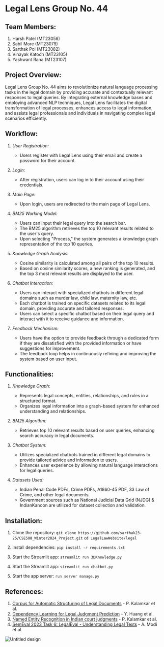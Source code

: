# Legal Lens Group No. 44

## Team Members:
1. Harsh Patel (MT23056)
2. Sahil More (MT23079)
3. Sarthak Pol (MT23082)
4. Vinayak Katoch (MT23105)
5. Yashwant Rana (MT23107)

## Project Overview:
Legal Lens Group No. 44 aims to revolutionize natural language processing tasks in the legal domain by providing accurate and contextually relevant responses to legal queries. By integrating external knowledge bases and employing advanced NLP techniques, Legal Lens facilitates the digital transformation of legal processes, enhances access to legal information, and assists legal professionals and individuals in navigating complex legal scenarios efficiently.

## Workflow:

1. *User Registration:*
   - Users register with Legal Lens using their email and create a password for their account.

2. *Login:*
   - After registration, users can log in to their account using their credentials.

3. *Main Page:*
   - Upon login, users are redirected to the main page of Legal Lens.

4. *BM25 Working Model:*
   - Users can input their legal query into the search bar.
   - The BM25 algorithm retrieves the top 10 relevant results related to the user's query.
   - Upon selecting "Process," the system generates a knowledge graph representation of the top 10 queries.

5. *Knowledge Graph Analysis:*
   - Cosine similarity is calculated among all pairs of the top 10 results.
   - Based on cosine similarity scores, a new ranking is generated, and the top 3 most relevant results are displayed to the user.

6. *Chatbot Interaction:*
   - Users can interact with specialized chatbots in different legal domains such as murder law, child law, maternity law, etc.
   - Each chatbot is trained on specific datasets related to its legal domain, providing accurate and tailored responses.
   - Users can select a specific chatbot based on their legal query and interact with it to receive guidance and information.

7. *Feedback Mechanism:*
   - Users have the option to provide feedback through a dedicated form if they are dissatisfied with the provided information or have suggestions for improvement.
   - The feedback loop helps in continuously refining and improving the system based on user input.

## Functionalities:

1. *Knowledge Graph:*
   - Represents legal concepts, entities, relationships, and rules in a structured format.
   - Organizes legal information into a graph-based system for enhanced understanding and relationships.

2. *BM25 Algorithm:*
   - Retrieves top 10 relevant results based on user queries, enhancing search accuracy in legal documents.

3. *Chatbot System:*
   - Utilizes specialized chatbots trained in different legal domains to provide tailored advice and information to users.
   - Enhances user experience by allowing natural language interactions for legal queries.

4. *Datasets Used:*
   - Indian Penal Code PDFs, Crime PDFs, A1860-45 PDF, 33 Law of Crime, and other legal documents.
   - Government sources such as National Judicial Data Grid (NJDG) & IndianKanoon are utilized for dataset collection and validation.
   
## Installation:
1. Clone the repository:
```git clone https://github.com/sarthak23-25/CSE508_Winter2024_Project.git```
```cd LegalLawWebsite/legal```

2. Install dependencies:
```pip install -r requirements.txt```

3. Start the Streamlit app:
```streamlit run 3DKnowledge.py```

4. Start the Streamlit app:
```streamlit run chatbot.py```

6. Start the  app server:
```run server manage.py```


## References:
1. [Corpus for Automatic Structuring of Legal Documents](https://arxiv.org/abs/2201.13125) - P. Kalamkar et al.
2. [Dependency Learning for Legal Judgment Prediction](https://arxiv.org/abs/2112.06370) - Y. Huang et al.
3. [Named Entity Recognition in Indian court judgments](https://arxiv.org/abs/2211.03442) - P. Kalamkar et al.
4. [SemEval 2023 Task 6: LegalEval - Understanding Legal Texts](https://arxiv.org/abs/2304.09548) - A. Modi et al.

![Untitled design](https://github.com/sarthak23-25/CSE508_Winter2024_Project/assets/144327529/575c41ee-097c-44af-a3f6-19b2478d41e8)
